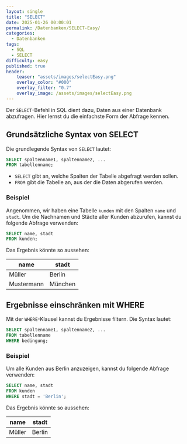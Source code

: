 ```yaml
---
layout: single
title: "SELECT"
date: 2025-01-26 00:00:01
permalink: /Datenbanken/SELECT-Easy/
categories:
  - Datenbanken
tags:
  - SQL
  - SELECT
difficulty: easy
published: true
header:
    teaser: "assets/images/selectEasy.png"
    overlay_color: "#000"
    overlay_filter: "0.7"
    overlay_image: /assets/images/selectEasy.png
---
```


Der `SELECT`-Befehl in SQL dient dazu, Daten aus einer Datenbank abzufragen. Hier lernst du die einfachste Form der Abfrage kennen.

## Grundsätzliche Syntax von SELECT
Die grundlegende Syntax von `SELECT` lautet:

```sql
SELECT spaltenname1, spaltenname2, ...
FROM tabellenname;
```

- `SELECT` gibt an, welche Spalten der Tabelle abgefragt werden sollen.
- `FROM` gibt die Tabelle an, aus der die Daten abgerufen werden.

### Beispiel
Angenommen, wir haben eine Tabelle `kunden` mit den Spalten `name` und `stadt`. Um die Nachnamen und Städte aller Kunden abzurufen, kannst du folgende Abfrage verwenden:

```sql
SELECT name, stadt
FROM kunden;
```

Das Ergebnis könnte so aussehen:

| name          | stadt      |
|---------------|------------|
| Müller        | Berlin     |
| Mustermann    | München    |

## Ergebnisse einschränken mit WHERE
Mit der `WHERE`-Klausel kannst du Ergebnisse filtern. Die Syntax lautet:

```sql
SELECT spaltenname1, spaltenname2, ...
FROM tabellenname
WHERE bedingung;
```

### Beispiel
Um alle Kunden aus Berlin anzuzeigen, kannst du folgende Abfrage verwenden:

```sql
SELECT name, stadt
FROM kunden
WHERE stadt = 'Berlin';
```

Das Ergebnis könnte so aussehen:

| name          | stadt   |
|---------------|---------|
| Müller        | Berlin  |
